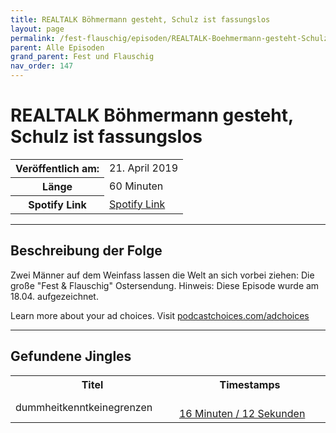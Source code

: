 ```yaml
---
title: REALTALK Böhmermann gesteht, Schulz ist fassungslos
layout: page
permalink: /fest-flauschig/episoden/REALTALK-Boehmermann-gesteht-Schulz-ist-fassungslos
parent: Alle Episoden
grand_parent: Fest und Flauschig
nav_order: 147
---
```


# REALTALK Böhmermann gesteht, Schulz ist fassungslos
<table class="resp-table dcf-table dcf-table-responsive dcf-table-bordered dcf-table-striped dcf-w-100%">
                    <tbody>
                        <tr>
                            <th scope="row">Veröffentlich am:</th>
                            <td data-label="Veröffentlich am:">21. April 2019</td>
                        </tr>
                        <tr>
                            <th scope="row">Länge </th>
                            <td data-label="Länge ">60 Minuten</td>
                        </tr><tr>
                                <th scope="row">Spotify Link</th>
                                <td data-label="Spotify Link"><a href="https://open.spotify.com/episode/629FTaHnoBvZ5EnE07Ozhm">Spotify Link</a></td>
                            </tr></tbody>
                </table>

***

## Beschreibung der Folge

<div>
Zwei Männer auf dem Weinfass lassen die Welt an sich vorbei ziehen: Die große "Fest &amp; Flauschig" Ostersendung. Hinweis: Diese Episode wurde am 18.04. aufgezeichnet.<p> </p><p>Learn more about your ad choices. Visit <a href="https://podcastchoices.com/adchoices">podcastchoices.com/adchoices</a></p>  
</div>

***

## Gefundene Jingles

<table style="display: table;">
                                    <tr>
                                        <th class="tableColumnTitle">Titel</th>
                                        <th class="tableColumnTimestamps">Timestamps</th>
                                    </tr>
                                    <tr>
                                <td markdown="span"  class="tableColumnTitle">dummheitkenntkeinegrenzen</td>
                                <td markdown="span" class="tableColumnTimestamps">
                                <br>
                                <a href="https://open.spotify.com/episode/629FTaHnoBvZ5EnE07Ozhm?t=972">
                                16 Minuten / 12 Sekunden</a>
                                </td></tr></table>